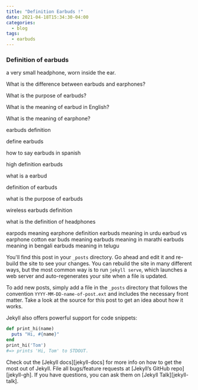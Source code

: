 ```yaml
---
title: "Definition Earbuds !"
date: 2021-04-18T15:34:30-04:00
categories:
  - blog
tags:
  - earbuds
---
```


### Definition of earbuds
a very small headphone, worn inside the ear.


What is the difference between earbuds and earphones?

What is the purpose of earbuds?

What is the meaning of earbud in English?

What is the meaning of earphone?


earbuds definition

define earbuds

how to say earbuds in spanish

high definition earbuds

what is a earbud

definition of earbuds

what is the purpose of earbuds

wireless earbuds definition

what is the definition of headphones


earpods meaning
earphone definition
earbuds meaning in urdu
earbud vs earphone
cotton ear buds meaning
earbuds meaning in marathi
earbuds meaning in bengali
earbuds meaning in telugu


You'll find this post in your `_posts` directory. Go ahead and edit it and re-build the site to see your changes. You can rebuild the site in many different ways, but the most common way is to run `jekyll serve`, which launches a web server and auto-regenerates your site when a file is updated.

To add new posts, simply add a file in the `_posts` directory that follows the convention `YYYY-MM-DD-name-of-post.ext` and includes the necessary front matter. Take a look at the source for this post to get an idea about how it works.

Jekyll also offers powerful support for code snippets:

```ruby
def print_hi(name)
  puts "Hi, #{name}"
end
print_hi('Tom')
#=> prints 'Hi, Tom' to STDOUT.
```

Check out the [Jekyll docs][jekyll-docs] for more info on how to get the most out of Jekyll. File all bugs/feature requests at [Jekyll’s GitHub repo][jekyll-gh]. If you have questions, you can ask them on [Jekyll Talk][jekyll-talk].
